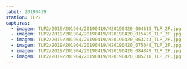 ```yaml
---
label: 20190419
station: TLP2
capturas:
  - imagem: TLP2/2019/201904/20190419/M20190420_004615_TLP_2P.jpg
  - imagem: TLP2/2019/201904/20190419/M20190420_015429_TLP_2P.jpg
  - imagem: TLP2/2019/201904/20190419/M20190420_063743_TLP_2P.jpg
  - imagem: TLP2/2019/201904/20190419/M20190420_075048_TLP_2P.jpg
  - imagem: TLP2/2019/201904/20190419/M20190420_084849_TLP_2P.jpg
  - imagem: TLP2/2019/201904/20190419/M20190420_085718_TLP_2P.jpg
---
```

